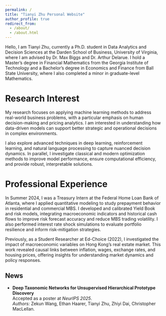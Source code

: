 ```yaml
---
permalink: /
title: "Tianyi Zhu Personal Website"
author_profile: true
redirect_from: 
  - /about/
  - /about.html
---
```


Hello, I am Tianyi Zhu, currently a Ph.D. student in Data Analytics and Decision Sciences at the Darden School of Business, University of Virginia, where I am advised by Dr. Max Biggs and Dr. Arthur Delarue. I hold a Master’s degree in Financial Mathematics from the Georgia Institute of Technology and a Bachelor’s degree in Economics and Finance from Ball State University, where I also completed a minor in graduate-level Mathematics.


Research Interest
======
My research focuses on applying machine learning methods to address real-world business problems, with a particular emphasis on human decision-making and pricing analytics. I am interested in understanding how data-driven models can support better strategic and operational decisions in complex environments.

I also explore advanced techniques in deep learning, reinforcement learning, and natural language processing to capture nuanced decision dynamics. In parallel, I investigate classical and modern optimization methods to improve model performance, ensure computational efficiency, and provide robust, interpretable solutions.

Professional Experience
======
In Summer 2024, I was a Treasury Intern at the Federal Home Loan Bank of Atlanta, where I applied quantitative modeling to study prepayment behavior in residential and commercial MBS. I developed and calibrated Yield Book and risk models, integrating macroeconomic indicators and historical cash flows to improve risk forecast accuracy and reduce MBS trading volatility. I also performed interest rate shock simulations to evaluate portfolio resilience and inform risk-mitigation strategies.

Previously, as a Student Researcher at Ed-Choice (2022), I investigated the impact of macroeconomic variables on Hong Kong’s real estate market. This work revealed causal links between inflation, wages, exchange rates, and housing prices, offering insights for understanding market dynamics and policy responses.

## News

- **Deep Taxonomic Networks for Unsupervised Hierarchical Prototype Discovery**  
  Accepted as a poster at *NeurIPS 2025*.  
  *Authors:* Zekun Wang, Ethan Haarer, Tianyi Zhu, Zhiyi Dai, Christopher MacLellan.




